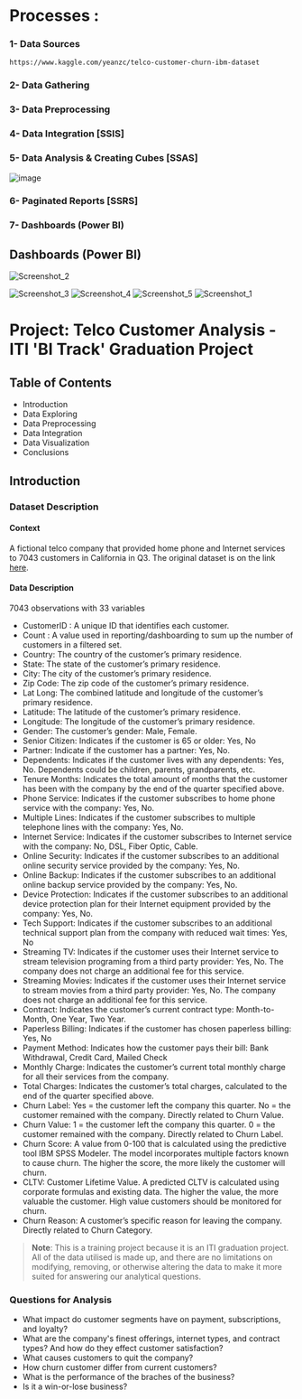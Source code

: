 
# Processes  : 
### 1-  Data Sources
    https://www.kaggle.com/yeanzc/telco-customer-churn-ibm-dataset
### 2- Data Gathering
### 3- Data Preprocessing 
### 4- Data Integration [SSIS]
### 5- Data Analysis & Creating Cubes  [SSAS] 
   ![image](https://user-images.githubusercontent.com/70976091/153679556-8dc9d871-866f-4f18-896e-6f2905399d7e.png)
### 6- Paginated Reports [SSRS]
### 7- Dashboards (Power BI)
## Dashboards (Power BI)
![Screenshot_2](https://user-images.githubusercontent.com/70976091/153680609-eb8b0db9-1b30-40f7-a6ce-bf5e5f6b544b.png)


![Screenshot_3](https://user-images.githubusercontent.com/70976091/153680969-bffecf59-550a-4d4a-94fe-2682973cdf23.png)
![Screenshot_4](https://user-images.githubusercontent.com/70976091/153680977-3849ae26-f0a9-4399-b75b-60fb797d56e9.png)
![Screenshot_5](https://user-images.githubusercontent.com/70976091/153680981-74b376a8-951f-4a73-abb5-0b29bf18f23e.png)
![Screenshot_1](https://user-images.githubusercontent.com/70976091/153680984-1de8edf6-3f66-4a8c-972e-c733758a73f3.png)

# Project: Telco Customer Analysis - ITI 'BI Track' Graduation Project

## Table of Contents
<ul>
<li>Introduction</li>
<li>Data Exploring</li>
<li>Data Preprocessing</li>
<li>Data Integration</li>
<li>Data Visualization</li>
<li>Conclusions</li>
</ul>

## Introduction

### Dataset Description 

#### Context
A fictional telco company that provided home phone and Internet services to 7043 customers in California in Q3. The original dataset is on the link [here](https://www.kaggle.com/yeanzc/telco-customer-churn-ibm-dataset).

#### Data Description
7043 observations with 33 variables
<ul>
<li>CustomerID : A unique ID that identifies each customer.</li>
<li>Count : A value used in reporting/dashboarding to sum up the number of customers in a filtered set.</li>
<li>Country: The country of the customer’s primary residence.</li>
<li>State: The state of the customer’s primary residence.</li>
<li>City: The city of the customer’s primary residence.</li>
<li>Zip Code: The zip code of the customer’s primary residence.</li>
<li>Lat Long: The combined latitude and longitude of the customer’s primary residence.</li>
<li>Latitude: The latitude of the customer’s primary residence.</li>
<li>Longitude: The longitude of the customer’s primary residence.</li>
<li>Gender: The customer’s gender: Male, Female.</li>
<li>Senior Citizen: Indicates if the customer is 65 or older: Yes, No </li>
<li>Partner: Indicate if the customer has a partner: Yes, No. </li>
<li>Dependents: Indicates if the customer lives with any dependents: Yes, No. Dependents could be children, parents, grandparents, etc.</li>
<li>Tenure Months: Indicates the total amount of months that the customer has been with the company by the end of the quarter specified above.</li>
<li>Phone Service: Indicates if the customer subscribes to home phone service with the company: Yes, No. </li>
<li>Multiple Lines: Indicates if the customer subscribes to multiple telephone lines with the company: Yes, No.</li>
<li>Internet Service: Indicates if the customer subscribes to Internet service with the company: No, DSL, Fiber Optic, Cable.</li>
<li>Online Security: Indicates if the customer subscribes to an additional online security service provided by the company: Yes, No.</li>
<li>Online Backup: Indicates if the customer subscribes to an additional online backup service provided by the company: Yes, No.</li>
<li>Device Protection: Indicates if the customer subscribes to an additional device protection plan for their Internet equipment provided by the company: Yes, No.</li>
<li>Tech Support: Indicates if the customer subscribes to an additional technical support plan from the company with reduced wait times: Yes, No</li>
<li>Streaming TV: Indicates if the customer uses their Internet service to stream television programing from a third party provider: Yes, No. The company does not charge an additional fee for this service.</li>
<li>Streaming Movies: Indicates if the customer uses their Internet service to stream movies from a third party provider: Yes, No. The company does not charge an additional fee for this service.</li>
<li>Contract: Indicates the customer’s current contract type: Month-to-Month, One Year, Two Year.</li>
<li>Paperless Billing: Indicates if the customer has chosen paperless billing: Yes, No</li>
<li>Payment Method: Indicates how the customer pays their bill: Bank Withdrawal, Credit Card, Mailed Check</li>
<li>Monthly Charge: Indicates the customer’s current total monthly charge for all their services from the company.</li>
<li>Total Charges: Indicates the customer’s total charges, calculated to the end of the quarter specified above.</li>
<li>Churn Label: Yes = the customer left the company this quarter. No = the customer remained with the company. Directly related to Churn Value.</li>
<li>Churn Value: 1 = the customer left the company this quarter. 0 = the customer remained with the company. Directly related to Churn Label.</li>
<li>Churn Score: A value from 0-100 that is calculated using the predictive tool IBM SPSS Modeler. The model incorporates multiple factors known to cause churn. The higher the score, the more likely the customer will churn.</li>
<li>CLTV: Customer Lifetime Value. A predicted CLTV is calculated using corporate formulas and existing data. The higher the value, the more valuable the customer. High value customers should be monitored for churn.</li>
<li>Churn Reason: A customer’s specific reason for leaving the company. Directly related to Churn Category.</li>
</ul>

> **Note**: This is a training project because it is an ITI graduation project. All of the data utilised is made up, and there are no limitations on modifying, removing, or otherwise altering the data to make it more suited for answering our analytical questions. 

### Questions for Analysis
- What impact do customer segments have on payment, subscriptions, and loyalty?
- What are the company's finest offerings, internet types, and contract types? And how do they effect customer satisfaction?
- What causes customers to quit the company?
- How churn customer differ from current customers?
- What is the performance of the braches of the business?
- Is it a win-or-lose business?



